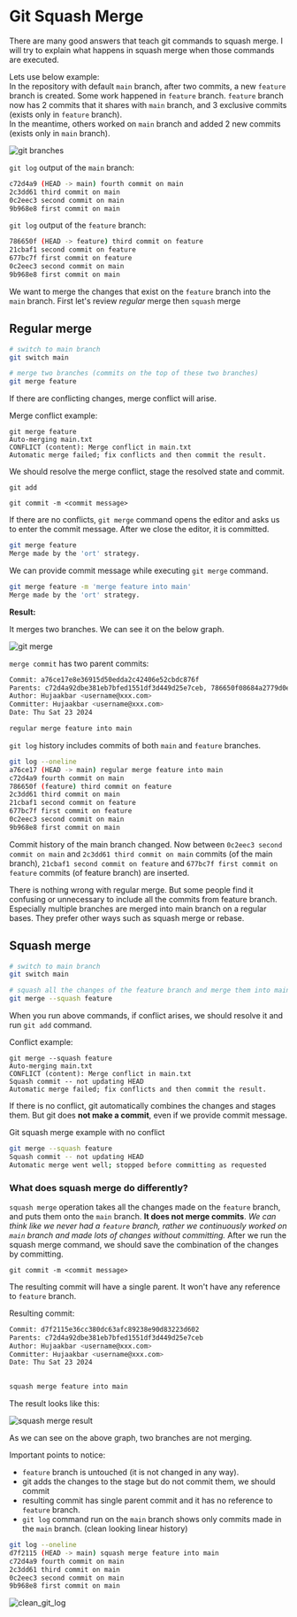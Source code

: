 # Git Squash Merge

There are many good answers that teach git commands to squash merge.
I will try to explain what happens in squash merge when those commands are executed.

Lets use below example:  
In the repository with default `main` branch, after two commits, a new `feature` branch is created.
Some work happened in `feature` branch. `feature` branch now has 2 commits that it shares with `main` branch, and 3 exclusive commits (exists only in `feature` branch).  
In the meantime, others worked on `main` branch and added 2 new commits  (exists only in `main` branch).

![git branches](https://i.sstatic.net/TMj8DWcJ.png)

`git log` output of the `main` branch:

```bash
c72d4a9 (HEAD -> main) fourth commit on main
2c3dd61 third commit on main
0c2eec3 second commit on main
9b968e8 first commit on main
```

`git log` output of the `feature` branch:

```bash
786650f (HEAD -> feature) third commit on feature
21cbaf1 second commit on feature
677bc7f first commit on feature
0c2eec3 second commit on main
9b968e8 first commit on main
```

We want to merge the changes that exist on the `feature` branch into the `main` branch.
First let's review *regular* merge then  `squash` merge

## Regular merge

```bash
# switch to main branch
git switch main

# merge two branches (commits on the top of these two branches)
git merge feature

```

If there are conflicting changes, merge conflict will arise.

Merge conflict example:

```shell
git merge feature
Auto-merging main.txt
CONFLICT (content): Merge conflict in main.txt
Automatic merge failed; fix conflicts and then commit the result.
```

We should resolve the merge conflict, stage the resolved state and commit.

```shell
git add 

git commit -m <commit message>
```

If there are no conflicts, `git merge` command opens the editor and asks us to enter the commit message. After we close the editor, it is committed.

```bash
git merge feature
Merge made by the 'ort' strategy.
```

We can provide commit message while executing `git merge` command.

```bash
git merge feature -m 'merge feature into main'
Merge made by the 'ort' strategy.
```

**Result:**

It merges two branches. We can see it on the below graph.

![git merge](./images/gitmerge.PNG)

`merge commit` has two parent commits:

```bash
Commit: a76ce17e8e36915d50edda2c42406e52cbdc876f
Parents: c72d4a92dbe381eb7bfed1551df3d449d25e7ceb, 786650f08684a2779d0e5c96cec54bdc59f10325
Author: Hujaakbar <username@xxx.com>
Committer: Hujaakbar <username@xxx.com>
Date: Thu Sat 23 2024 

regular merge feature into main
```

`git log` history includes commits of both `main` and `feature` branches.

```bash
git log --oneline
a76ce17 (HEAD -> main) regular merge feature into main
c72d4a9 fourth commit on main
786650f (feature) third commit on feature
2c3dd61 third commit on main
21cbaf1 second commit on feature
677bc7f first commit on feature
0c2eec3 second commit on main
9b968e8 first commit on main
```

Commit history of the main branch changed. Now between `0c2eec3 second commit on main` and `2c3dd61 third commit on main` commits (of the main branch), `21cbaf1 second commit on feature` and `677bc7f first commit on feature` commits (of feature branch) are inserted.

There is nothing wrong with regular merge. But some people find it confusing or unnecessary to include all the commits from feature branch. Especially multiple branches are merged into main branch on a regular bases. They prefer other ways such as squash merge or rebase.

## Squash merge

```bash
# switch to main branch
git switch main

# squash all the changes of the feature branch and merge them into main branch
git merge --squash feature

```

When you run above commands, if conflict arises, we should resolve it and
run `git add` command.  

Conflict example:

```shell
git merge --squash feature
Auto-merging main.txt
CONFLICT (content): Merge conflict in main.txt
Squash commit -- not updating HEAD
Automatic merge failed; fix conflicts and then commit the result.
```

If there is no conflict, git automatically combines the changes and stages them. But git does **not make a commit**, even if we provide commit message.

Git squash merge example with no conflict

```bash
git merge --squash feature
Squash commit -- not updating HEAD
Automatic merge went well; stopped before committing as requested
```

### What does squash merge do differently?

`squash merge` operation takes all the changes made on the `feature` branch, and puts them onto the `main` branch. **It does not merge commits**. *We can think like we never had a `feature` branch, rather we continuously worked on `main` branch and made lots of changes without committing.*
After we run the squash merge command, we should save the combination of the changes by committing.  

```shell
git commit -m <commit message>
```

The resulting commit will have a single parent. It won't have any reference to `feature` branch.

Resulting commit:

```bash
Commit: d7f2115e36cc380dc63afc89238e90d83223d602
Parents: c72d4a92dbe381eb7bfed1551df3d449d25e7ceb
Author: Hujaakbar <username@xxx.com>
Committer: Hujaakbar <username@xxx.com>
Date: Thu Sat 23 2024
 

squash merge feature into main
```

The result looks like this:

![squash merge result](https://i.sstatic.net/xF47vBNi.png)

As we can see on the above graph, two branches are not merging.

Important points to notice:

- `feature` branch is untouched (it is not changed in any way).
- git adds the changes to the stage but do not commit them, we should commit
- resulting commit has single parent commit and it has no reference to `feature` branch.
- `git log` command run on the `main` branch shows  only  commits made in the `main` branch. (clean looking linear history)

```bash
git log --oneline
d7f2115 (HEAD -> main) squash merge feature into main
c72d4a9 fourth commit on main
2c3dd61 third commit on main
0c2eec3 second commit on main
9b968e8 first commit on main
```

![clean_git_log](./images/clean_git_log.png)
